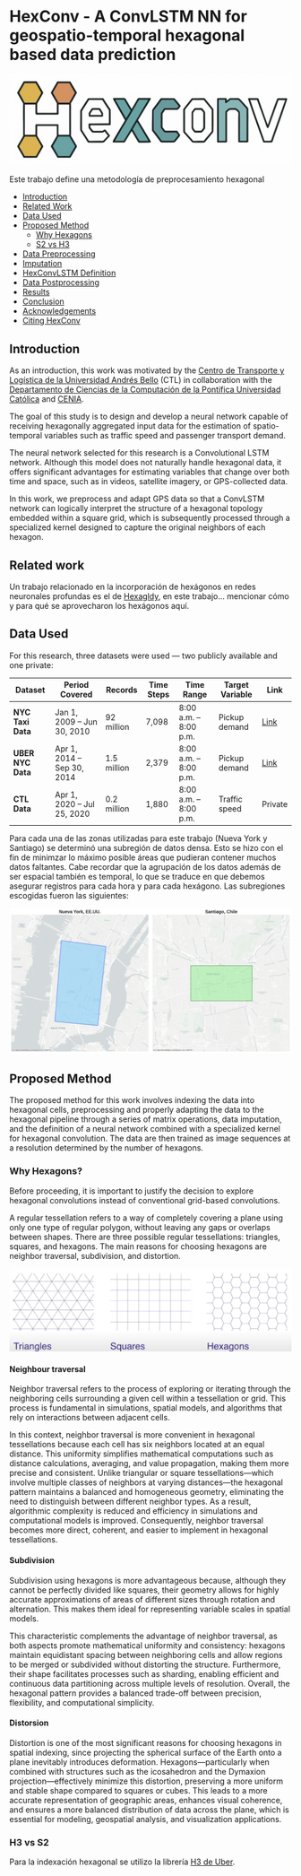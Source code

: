 # HexConv - A ConvLSTM NN for geospatio-temporal hexagonal based data prediction

![HexConv](imgs/hexconv2.png)

Este trabajo define una metodología de preprocesamiento hexagonal

- [Introduction](#introduction)
- [Related Work](#related-work)
- [Data Used](#data-used)
- [Proposed Method](#proposed-method)
  - [Why Hexagons](#why-hexagons)
  - [S2 vs H3](#s2-vs-h3)
- [Data Preprocessing](#data-preprocessing)
- [Imputation](#imputation)
- [HexConvLSTM Definition](#hexconvlstm-definition)
- [Data Postprocessing](#data-postprocessing)
- [Results](#results)
- [Conclusion](#conclusion)
- [Acknowledgements](#acknowledgements)
- [Citing HexConv](#citing-hexconv)

## Introduction

As an introduction, this work was motivated by the [Centro de Transporte y Logística de la Universidad Andrés Bello](https://ctl.unab.cl/) (CTL) in collaboration with the [Departamento de Ciencias de la Computación de la Pontifica Universidad Católica](https://dcc.ing.uc.cl/) and [CENIA](https://cenia.cl/investigacion/).

The goal of this study is to design and develop a neural network capable of receiving hexagonally aggregated input data for the estimation of spatio-temporal variables such as traffic speed and passenger transport demand.

The neural network selected for this research is a Convolutional LSTM network. Although this model does not naturally handle hexagonal data, it offers significant advantages for estimating variables that change over both time and space, such as in videos, satellite imagery, or GPS-collected data.

In this work, we preprocess and adapt GPS data so that a ConvLSTM network can logically interpret the structure of a hexagonal topology embedded within a square grid, which is subsequently processed through a specialized kernel designed to capture the original neighbors of each hexagon.

## Related work

Un trabajo relacionado en la incorporación de hexágonos en redes neuronales profundas es el de [Hexagldy](https://github.com/ai4iacts/hexagdly), en este trabajo... mencionar cómo y para qué se aprovecharon los hexágonos aquí.

## Data Used

For this research, three datasets were used — two publicly available and one private:

| Dataset           | Period Covered             | Records     | Time Steps | Time Range            | Target Variable | Link                                                                   |
| ----------------- | -------------------------- | ----------- | ---------- | --------------------- | --------------- | ---------------------------------------------------------------------- |
| **NYC Taxi Data** | Jan 1, 2009 – Jun 30, 2010 | 92 million  | 7,098      | 8:00 a.m. – 8:00 p.m. | Pickup demand   | [Link](https://www.nyc.gov/site/tlc/about/tlc-trip-record-data.page)   |
| **UBER NYC Data** | Apr 1, 2014 – Sep 30, 2014 | 1.5 million | 2,379      | 8:00 a.m. – 8:00 p.m. | Pickup demand   | [Link](https://ieee-dataport.org/documents/uber-pickups-new-york-city) |
| **CTL Data**      | Apr 1, 2020 – Jul 25, 2020 | 0.2 million | 1,880      | 8:00 a.m. – 8:00 p.m. | Traffic speed   | Private                                                                |

Para cada una de las zonas utilizadas para este trabajo (Nueva York y Santiago) se determinó una subregión de datos densa. Esto se hizo con el fin de minimzar lo máximo posible áreas que pudieran contener muchos datos faltantes. Cabe recordar que la agrupación de los datos además de ser espacial también es temporal, lo que se traduce en que debemos asegurar registros para cada hora y para cada hexágono. Las subregiones escogidas fueron las siguientes:

![Zones](imgs/zones.png)

## Proposed Method

The proposed method for this work involves indexing the data into hexagonal cells, preprocessing and properly adapting the data to the hexagonal pipeline through a series of matrix operations, data imputation, and the definition of a neural network combined with a specialized kernel for hexagonal convolution. The data are then trained as image sequences at a resolution determined by the number of hexagons.

### Why Hexagons?

Before proceeding, it is important to justify the decision to explore hexagonal convolutions instead of conventional grid-based convolutions.

A regular tessellation refers to a way of completely covering a plane using only one type of regular polygon, without leaving any gaps or overlaps between shapes. There are three possible regular tessellations: triangles, squares, and hexagons. The main reasons for choosing hexagons are neighbor traversal, subdivision, and distortion.

![Regular Polygons](imgs/regular_polygons.png)

#### Neighbour traversal

Neighbor traversal refers to the process of exploring or iterating through the neighboring cells surrounding a given cell within a tessellation or grid. This process is fundamental in simulations, spatial models, and algorithms that rely on interactions between adjacent cells.

In this context, neighbor traversal is more convenient in hexagonal tessellations because each cell has six neighbors located at an equal distance. This uniformity simplifies mathematical computations such as distance calculations, averaging, and value propagation, making them more precise and consistent. Unlike triangular or square tessellations—which involve multiple classes of neighbors at varying distances—the hexagonal pattern maintains a balanced and homogeneous geometry, eliminating the need to distinguish between different neighbor types. As a result, algorithmic complexity is reduced and efficiency in simulations and computational models is improved. Consequently, neighbor traversal becomes more direct, coherent, and easier to implement in hexagonal tessellations.

#### Subdivision

Subdivision using hexagons is more advantageous because, although they cannot be perfectly divided like squares, their geometry allows for highly accurate approximations of areas of different sizes through rotation and alternation. This makes them ideal for representing variable scales in spatial models.

This characteristic complements the advantage of neighbor traversal, as both aspects promote mathematical uniformity and consistency: hexagons maintain equidistant spacing between neighboring cells and allow regions to be merged or subdivided without distorting the structure. Furthermore, their shape facilitates processes such as sharding, enabling efficient and continuous data partitioning across multiple levels of resolution. Overall, the hexagonal pattern provides a balanced trade-off between precision, flexibility, and computational simplicity.

#### Distorsion

Distortion is one of the most significant reasons for choosing hexagons in spatial indexing, since projecting the spherical surface of the Earth onto a plane inevitably introduces deformation. Hexagons—particularly when combined with structures such as the icosahedron and the Dymaxion projection—effectively minimize this distortion, preserving a more uniform and stable shape compared to squares or cubes. This leads to a more accurate representation of geographic areas, enhances visual coherence, and ensures a more balanced distribution of data across the plane, which is essential for modeling, geospatial analysis, and visualization applications.

### H3 vs S2

Para la indexación hexagonal se utilizo la librería [H3 de Uber](https://h3geo.org/).
